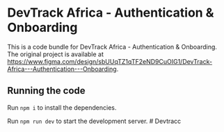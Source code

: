 
  # DevTrack Africa - Authentication & Onboarding

  This is a code bundle for DevTrack Africa - Authentication & Onboarding. The original project is available at https://www.figma.com/design/sbUUqTZ1qTF2eND9CuOIG1/DevTrack-Africa---Authentication---Onboarding.

  ## Running the code

  Run `npm i` to install the dependencies.

  Run `npm run dev` to start the development server.
  #   D e v t r a c c  
 